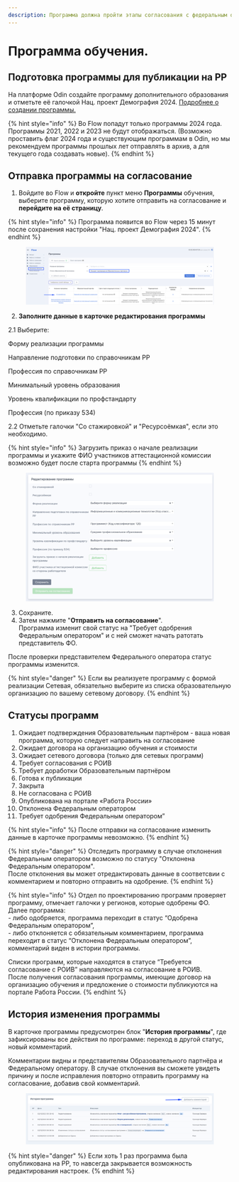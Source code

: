```yaml
---
description: Программа должна пройти этапы согласования с федеральным оператором и ЦЗН
---
```


# Программа обучения.

## Подготовка программы для публикации на РР

На платформе Odin создайте программу дополнительного образования и отметьте её галочкой Нац. проект Демография 2024.  [Подробнее о создании программы.](https://informa.gitbook.io/odin/chasto-zadavaemye-voprosy/dobavit-programmu-v-ramkakh-proekta-demografiya#dobavlenie-programmy-dopolnitelnogo-obrazovaniya)

{% hint style="info" %}
Во Flow попадут только программы 2024 года. Программы 2021, 2022 и 2023 не будут отображаться. (Возможно проставить флаг 2024 года и существующим программам в Odin, но мы рекомендуем программы прошлых лет отправлять в архив, а для текущего года создавать новые).
{% endhint %}

## Отправка программы на согласование

1. Войдите во Flow и **откройте** пункт меню **Программы** обучения, выберите программу, которую хотите отправить на согласование и **перейдите на её страницу**.

{% hint style="info" %}
Программа появится во Flow  через 15 минут после сохранения настройки "Нац. проект Демография 2024".
{% endhint %}

<figure><img src=".gitbook/assets/image.png" alt=""><figcaption></figcaption></figure>

2. **Заполните данные в карточке редактирования программы**

2.1 Выберите:

Форму реализации программы

Направление подготовки по справочникам РР

Профессия по справочникам РР

Минимальный уровень образования

Уровень квалификации по профстандарту

Профессия (по приказу 534)

2.2 Отметьте галочки "Со стажировкой" и "Ресурсоёмкая", если это необходимо.

{% hint style="info" %}
Загрузить приказ о начале реализации программы и укажите ФИО участников аттестационной комиссии возможно будет после старта программы
{% endhint %}

<figure><img src=".gitbook/assets/image (1).png" alt=""><figcaption></figcaption></figure>

3. Сохраните.
4. Затем нажмите "**Отправить на согласование**". \
   Программа изменит свой статус на "Требует одобрения Федеральным оператором"  и с ней сможет начать ратотать представитель ФО.&#x20;

После проверки представителем Федерального оператора статус программы изменится.

{% hint style="danger" %}
Если вы реализуете программу с формой реализации Сетевая, обязательно выберите из списка образовательную организацию по вашему сетевому договору.
{% endhint %}

## Статусы программ

1. Ожидает подтверждения Образовательным партнёром - ваша новая программа, которую следует направить на согласование
2. Ожидает договора на организацию обучения и стоимости
3. Ожидает сетевого договора (только для сетевых программ)
4. Требует согласования с РОИВ
5. Требует доработки Образовательным партнёром
6. Готова к публикации
7. Закрыта
8. Не согласована с РОИВ
9. Опубликована на портале «Работа России»
10. Отклонена Федеральным оператором
11. Требует одобрения Федеральным оператором”

{% hint style="info" %}
После отправки на согласование  изменить данные в карточке программы невозможно.
{% endhint %}

{% hint style="danger" %}
Отследить программу в случае отклонения Федеральным оператором  возможно по статусу "Отклонена Федеральным оператором".\
После отклонения вы может отредактировать данные в соответсвии с комментарием и повторно отправить на одобрение.
{% endhint %}

{% hint style="info" %}
Отдел по проектированию программ проверяет программу, отмечает галочки у регионов, которые одобрены ФО. \
Далее программа:\
\- либо одобряется, программа переходит в статус “Одобрена Федеральным оператором”,\
\- либо отклоняется с обязательным комментарием, программа переходит в статус “Отклонена Федеральным оператором”, комментарий виден в истории программы.

Списки программ, которые находятся в статусе “Требуется согласование с РОИВ” направляются на согласование в РОИВ. \
После получения согласования программы, имеющие договор на организацию обучения и предложение о стоимости публикуются на портале Работа России.
{% endhint %}

## История изменения программы

В карточке программы предусмотрен блок  "**История программы**", где зафиксированы все действия по программе: переход в другой статус, новый комментарий.

Комментарии видны и представителям Образовательного партнёра и Федеральному оператору. В случае отклонения вы сможете увидеть причину и после исправления повторно отправить программу на согласование, добавив свой комментарий.

<figure><img src=".gitbook/assets/image (2) (1) (4).png" alt=""><figcaption></figcaption></figure>

{% hint style="danger" %}
Если хоть 1 раз программа была опубликована на РР, то навсегда закрывается возможность редактирования настроек. &#x20;
{% endhint %}
